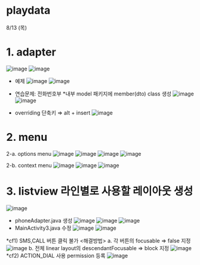 # playdata

8/13 (목)
# 1. adapter

![image](https://user-images.githubusercontent.com/62331803/90098108-75c3d500-dd72-11ea-96cf-1323fec97d4f.png)
![image](https://user-images.githubusercontent.com/62331803/90098128-7fe5d380-dd72-11ea-941c-bd58b2d3f324.png)

- 예제
![image](https://user-images.githubusercontent.com/62331803/90098152-8bd19580-dd72-11ea-830a-f325dc0117f4.png)
![image](https://user-images.githubusercontent.com/62331803/90098162-8ecc8600-dd72-11ea-94ce-61fef7477f69.png)

- 연습문제: 전화번호부
*내부 model 패키지에 member(dto) class 생성
![image](https://user-images.githubusercontent.com/62331803/90098192-a0ae2900-dd72-11ea-99f1-024409bcfa38.png)
![image](https://user-images.githubusercontent.com/62331803/90098197-a3a91980-dd72-11ea-853e-87e2c0e154a9.png)
* overriding 단축키 ⇒ alt + insert
![image](https://user-images.githubusercontent.com/62331803/90098209-ab68be00-dd72-11ea-9932-f5c19541c0bc.png)

# 2. menu
2-a. options menu
![image](https://user-images.githubusercontent.com/62331803/90098234-bd4a6100-dd72-11ea-9642-0d5a53f4572e.png)
![image](https://user-images.githubusercontent.com/62331803/90098238-bf142480-dd72-11ea-94c1-5653c31714cb.png)
![image](https://user-images.githubusercontent.com/62331803/90098252-c3404200-dd72-11ea-8c01-1ea437cc8ff1.png)
![image](https://user-images.githubusercontent.com/62331803/90098257-c50a0580-dd72-11ea-9b19-3a43745d216a.png)

2-b. context menu
![image](https://user-images.githubusercontent.com/62331803/90098281-d3f0b800-dd72-11ea-9f64-4c57b33a2c7a.png)
![image](https://user-images.githubusercontent.com/62331803/90098286-d5ba7b80-dd72-11ea-9201-a4e61ca1aec5.png)
![image](https://user-images.githubusercontent.com/62331803/90098290-d7843f00-dd72-11ea-8a9f-4c8df59ab04d.png)

# 3. listview 라인별로 사용할 레이아웃 생성
![image](https://user-images.githubusercontent.com/62331803/90098311-e7038800-dd72-11ea-9137-fd6572d989dc.png)

- phoneAdapter.java 생성
![image](https://user-images.githubusercontent.com/62331803/90098324-eec32c80-dd72-11ea-8b52-0cf5ed0a0223.png)
![image](https://user-images.githubusercontent.com/62331803/90098343-f7b3fe00-dd72-11ea-98fc-8b8690524162.png)
![image](https://user-images.githubusercontent.com/62331803/90098347-faaeee80-dd72-11ea-8efa-01b7da96a956.png)
- MainActivity3.java 수정
![image](https://user-images.githubusercontent.com/62331803/90098409-27fb9c80-dd73-11ea-8d01-54f56fa2a485.png)
![image](https://user-images.githubusercontent.com/62331803/90098418-2d58e700-dd73-11ea-9ee9-ce02129abf66.png)

*cf1) SMS,CALL 버튼 클릭 불가
<해결방법>
a. 각 버튼의 focusable => false 지정
![image](https://user-images.githubusercontent.com/62331803/90098452-41044d80-dd73-11ea-9699-1cae2f48c8b5.png)
b. 전체 linear layout의 descendantFocusable => block 지정
![image](https://user-images.githubusercontent.com/62331803/90098468-4a8db580-dd73-11ea-807d-a53c08e879fa.png)
*cf2) ACTION_DIAL 사용 permission 등록
![image](https://user-images.githubusercontent.com/62331803/90098491-57120e00-dd73-11ea-9e40-989b9b617ddb.png)


